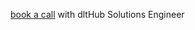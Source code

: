 <a href="https://calendar.app.google/EMZRS6YhM11zTGQw7">book a call</a> with dltHub Solutions Engineer